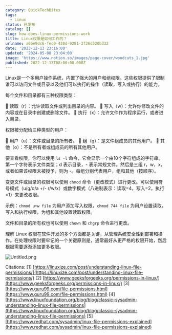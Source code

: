 ```yaml
---
category: QuickTechBites
tags:
  - Linux
status: 已发布
catalog: []
slug: how-does-linux-permissions-work
title: Linux权限是如何工作的？
urlname: a6be9dc6-fec0-430d-9281-3f26d520b332
date: '2023-12-13 23:16:00'
updated: '2024-05-08 23:04:00'
image: 'https://www.notion.so/images/page-cover/woodcuts_1.jpg'
published: 2022-12-13T08:00:00.000Z
---
```


Linux是一个多用户操作系统，内置了强大的用户和组权限。这些权限提供了限制谁可以访问文件或目录以及他们可以执行的操作（读取，写入或执行）的能力。


每个文件和目录都有三种权限类型：


🔸 读取（r）：允许读取文件或列出目录的内容。
🔸 写入（w）：允许你修改文件的内容或在目录中创建或删除文件。
🔸 执行（x）：允许文件作为程序运行，或者进入目录。


权限被分配给三种类型的用户：


🔸 用户（u）：文件或目录的所有者。
🔸 组（g）：是文件组成员的其他用户。
🔸 其他（o）：不是所有者或组成员的所有其他用户。


要查看权限，你可以使用 `ls -l` 命令，它会显示一个由10个字符组成的字符串。第一个字符表示文件类型；d 表示目录，- 表示常规文件。然后是三组 r，w，x，或者如果该权限未被授予，则为 -。每组分别代表用户，组和其他（按顺序）。


变更文件或目录的权限可以使用 `chmod` 命令（更改模式）进行更改。可以使用符号模式（u/g/o/a +/- r/w/x）或数字模式（八进制表示：读取=4，写入=2，执行=1）来更改权限。


示例：`chmod u+w file` 为用户添加写入权限，`chmod 744 file` 为用户设置读取，写入和执行权限，为组和其他设置读取权限。


文件和目录的所有权也可以使用 `chown` 和 `chgrp` 命令进行更改。


理解 Linux 权限在软件开发的多个方面都是关键，从管理系统安全性到部署和操作。在处理权限时要牢记的一个关键原则是，通常最好从更严格的权限开始，然后根据需要逐渐添加更多权限。


![Untitled.png](https://prod-files-secure.s3.us-west-2.amazonaws.com/5d24fe63-e567-4804-86f9-9fdc62e13082/332b89ee-9c33-4950-8a69-32c3d1ff2c69/Untitled.png?X-Amz-Algorithm=AWS4-HMAC-SHA256&X-Amz-Content-Sha256=UNSIGNED-PAYLOAD&X-Amz-Credential=ASIAZI2LB466U3FD7OGL%2F20250314%2Fus-west-2%2Fs3%2Faws4_request&X-Amz-Date=20250314T053741Z&X-Amz-Expires=3600&X-Amz-Security-Token=IQoJb3JpZ2luX2VjEJ3%2F%2F%2F%2F%2F%2F%2F%2F%2F%2FwEaCXVzLXdlc3QtMiJIMEYCIQDr4ABjHs30oG23i6VcZC7GiFbstzTaETbETNZSqbozsgIhAPVoAfqDSe8hd8uxC2sjs6IAX18mnYLbryYNVBIikU5fKogECOb%2F%2F%2F%2F%2F%2F%2F%2F%2F%2FwEQABoMNjM3NDIzMTgzODA1IgxO7nU6EnbIw0AxStsq3APSm6kJnqjw7pC9jCspdIo45k%2BricSLIyncC%2Fv4r%2BBDsNaudlA%2BTMf5zsB4w0vxIptqoniLrSw1pEcV6b36WSD%2B5RkmA914%2FvtOrBGG7AHG12cjAoso93z31vueNm2m399bi%2FBMw4z0oV92Ws9sm%2FwkZmCjR%2FCzM%2FDpT5AvYyaB%2FH6xu%2FQ05hi3rfiIw8JsQHwoAwBtcXY9mLAr6ruwQso3sQjaFHODdNjG38V%2F85r2TPX45QDyYciZIaVWwUu9X4bcWl87uhetX9VNvw5xugQIu%2BhUzbdfPK8mv3KE25JRjrEEwIHjJdVJuzqLqfhpISKpDL1YZfQLZKY16QSiNpv2huXC%2Fb%2Ffz4CZIaMQ2QYqSwTjhJCCQlIa5jairq1YKyI0n9HjwdE2K5LQyA5sPpZZXaLvYuxqCOB3E47jMXMHad4FNYL7f%2FBAHvRCBpzSxujwrN39JtdqJLENUJeuc%2BaVuXyl09kGoZfv%2FSOr6t9ESwo30TCHQ%2FNIuB2AIKj%2B0P46rG4hZtJfIQscmXp8eqIWO7YvI5oEzAEkUlSshQxNDjtdLfjWN9EfJfjvEAI42YXD%2F2xoCJ%2BSDFWs783ESr97kVqDHAispizFiFQL4ZOQWdUxwCmnSaOiVgPTDjD66c6%2BBjqkAVXeqvFhZK64Gxrs7L2%2BQK8JQ24aOTeyS8GjJNjHlwOEea3Sa%2F5bKnMaMe052Xg%2FZiC83mrdxBqHOH9mCKUjY1usWXlJZxPQuoIgAI9IiK3ei4hj96Eub2S%2FHxxsyo8WS%2F6y8XAtBvPFJypVZVML%2B%2B1dmi02xqWypKGscdPjIK0QN5yn9zDpVvyTVApU5wRxE4HS%2FpRTzbnRMMJa6T7a2l8oqVzg&X-Amz-Signature=290441203c6e7c6fbee13dc408dae206e157f7df64ca06c63152a58920e4688f&X-Amz-SignedHeaders=host&x-id=GetObject)


Citations:
[1] [https://linuxize.com/post/understanding-linux-file-permissions/](https://linuxize.com/post/understanding-linux-file-permissions/)
[2] [https://www.geeksforgeeks.org/permissions-in-linux/](https://www.geeksforgeeks.org/permissions-in-linux/)
[3] [https://www.guru99.com/file-permissions.html](https://www.guru99.com/file-permissions.html)
[4] [https://www.linuxfoundation.org/blog/blog/classic-sysadmin-understanding-linux-file-permissions](https://www.linuxfoundation.org/blog/blog/classic-sysadmin-understanding-linux-file-permissions)
[5] [https://www.redhat.com/sysadmin/linux-file-permissions-explained](https://www.redhat.com/sysadmin/linux-file-permissions-explained)

